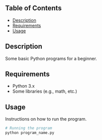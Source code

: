 ## Table of Contents

- [Description](#description)
- [Requirements](#requirements)
- [Usage](#usage)

## Description 

Some basic Python programs for a beginner.

## Requirements

- Python 3.x
- Some libraries (e.g., math, etc.)

## Usage

Instructions on how to run the program.

```sh
# Running the program
python program_name.py
